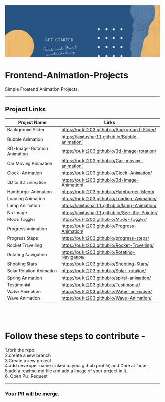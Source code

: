 ![Project Intro Gif](https://raw.githubusercontent.com/Pulkit203/project-intro-gif/main/Blue%20and%20Yellow%20Modern%20Artisan%20Parties%20and%20Celebrations%20X-Frame%20Banner.gif)

# Frontend-Animation-Projects

Simple Frontend Animation Projects.
<br/>

---

## Project Links

| Project Name                | Links                                             |
| --------------------------- | ------------------------------------------------- |
| Background Slider           | https://pulkit203.github.io/Background-Slider/    |
| Bubble Animation            | https://iamtushar11.github.io/Bubble-animation/   |
| 3D-Image-Rotation Animation | https://pulkit203.github.io/3d-image-rotation/    |
| Car Moving Animation        | https://pulkit203.github.io/Car-moving-animation/ |
| Clock-Animation             | https://pulkit203.github.io/Clock-Animation/      |
| 2D to 3D animation          | https://pulkit203.github.io/3d-image-Animation/   |
| Hamburger Animation         | https://pulkit203.github.io/Hamburger-Menu/       |
| Loading Animation           | https://pulkit203.github.io/Loading-Animation/    |
| Lamp Animation              | https://iamtushar11.github.io/lamp-Animation/     |
| No Image                    | https://iamtushar11.github.io/See-the-Pointer/    |
| Mode Toggler                | https://pulkit203.github.io/Mode-Toggler/         |
| Progress Animation          | https://pulkit203.github.io/Progress-Animation/   |
| Progress Steps              | https://pulkit203.github.io/progress-steps/       |
| Rocket Travelling           | https://pulkit203.github.io/Rocket-Travelling/    |
| Rotating Navigation         | https://pulkit203.github.io/Rotating-Navigation/  |
| Shooting Stars              | https://pulkit203.github.io/Shooting-Stars/       |
| Solar Rotation Animation    | https://pulkit203.github.io/Solar-rotation/       |
| Spring Animation            | https://pulkit203.github.io/spiral-animation/     |
| Testimonial                 | https://pulkit203.github.io/Testimonial/          |
| Water Animation             | https://pulkit203.github.io/Water-animation/      |
| Wave Animation              | https://pulkit203.github.io/Wave-Animation/       |

## <br/>

# Follow these steps to contribute -

1.fork the repo.
<br/>
2.create a new branch
<br/>
3.Create a new project
<br/>
4.add developer name (linked to your github profile) and Date at footer
<br/>
5.add a readme.md file and add a image of your project in it.
<br/> 6. Open Pull Request
<br/>

---

### Your PR will be merge.

## <br/>
